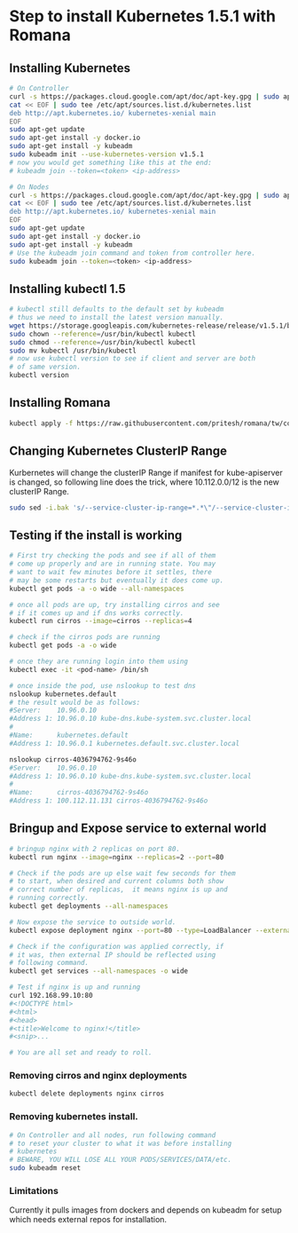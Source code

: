 # Step to install Kubernetes 1.5.1 with Romana

## Installing Kubernetes

```bash
# On Controller
curl -s https://packages.cloud.google.com/apt/doc/apt-key.gpg | sudo apt-key add -
cat << EOF | sudo tee /etc/apt/sources.list.d/kubernetes.list
deb http://apt.kubernetes.io/ kubernetes-xenial main
EOF
sudo apt-get update
sudo apt-get install -y docker.io
sudo apt-get install -y kubeadm
sudo kubeadm init --use-kubernetes-version v1.5.1
# now you would get something like this at the end:
# kubeadm join --token=<token> <ip-address>

# On Nodes
curl -s https://packages.cloud.google.com/apt/doc/apt-key.gpg | sudo apt-key add -
cat << EOF | sudo tee /etc/apt/sources.list.d/kubernetes.list
deb http://apt.kubernetes.io/ kubernetes-xenial main
EOF
sudo apt-get update
sudo apt-get install -y docker.io
sudo apt-get install -y kubeadm
# Use the kubeadm join command and token from controller here.
sudo kubeadm join --token=<token> <ip-address>
```

## Installing kubectl 1.5
```bash
# kubectl still defaults to the default set by kubeadm
# thus we need to install the latest version manually.
wget https://storage.googleapis.com/kubernetes-release/release/v1.5.1/bin/linux/amd64/kubectl
sudo chown --reference=/usr/bin/kubectl kubectl
sudo chmod --reference=/usr/bin/kubectl kubectl
sudo mv kubectl /usr/bin/kubectl
# now use kubectl version to see if client and server are both
# of same version.
kubectl version
```

## Installing Romana

```bash
kubectl apply -f https://raw.githubusercontent.com/pritesh/romana/tw/containerize/kubeadm-install/romana.yml
```

## Changing Kubernetes ClusterIP Range

Kurbernetes will change the clusterIP Range if manifest for kube-apiserver
is changed, so following line does the trick, where 10.112.0.0/12 is the
new clusterIP Range.
```bash
sudo sed -i.bak 's/--service-cluster-ip-range=*.*\"/--service-cluster-ip-range=10.112.0.0\/12\"/' /etc/kubernetes/manifests/kube-apiserver.json
```

## Testing if the install is working
```bash
# First try checking the pods and see if all of them
# come up properly and are in running state. You may
# want to wait few minutes before it settles, there
# may be some restarts but eventually it does come up.
kubectl get pods -a -o wide --all-namespaces

# once all pods are up, try installing cirros and see
# if it comes up and if dns works correctly.
kubectl run cirros --image=cirros --replicas=4

# check if the cirros pods are running
kubectl get pods -a -o wide 

# once they are running login into them using
kubectl exec -it <pod-name> /bin/sh

# once inside the pod, use nslookup to test dns
nslookup kubernetes.default
# the result would be as follows:
#Server:    10.96.0.10
#Address 1: 10.96.0.10 kube-dns.kube-system.svc.cluster.local
#
#Name:      kubernetes.default
#Address 1: 10.96.0.1 kubernetes.default.svc.cluster.local

nslookup cirros-4036794762-9s46o
#Server:    10.96.0.10
#Address 1: 10.96.0.10 kube-dns.kube-system.svc.cluster.local
#
#Name:      cirros-4036794762-9s46o
#Address 1: 100.112.11.131 cirros-4036794762-9s46o

```

## Bringup and Expose service to external world
```bash
# bringup nginx with 2 replicas on port 80.
kubectl run nginx --image=nginx --replicas=2 --port=80

# Check if the pods are up else wait few seconds for them
# to start, when desired and current columns both show
# correct number of replicas,  it means nginx is up and
# running correctly.
kubectl get deployments --all-namespaces

# Now expose the service to outside world.
kubectl expose deployment nginx --port=80 --type=LoadBalancer --external-ip=192.168.99.10

# Check if the configuration was applied correctly, if
# it was, then external IP should be reflected using
# following command.
kubectl get services --all-namespaces -o wide

# Test if nginx is up and running
curl 192.168.99.10:80
#<!DOCTYPE html>
#<html>
#<head>
#<title>Welcome to nginx!</title>
#<snip>...

# You are all set and ready to roll.
```

### Removing cirros and nginx deployments
```bash
kubectl delete deployments nginx cirros
```

### Removing kubernetes install.
```bash
# On Controller and all nodes, run following command
# to reset your cluster to what it was before installing
# kubernetes
# BEWARE, YOU WILL LOSE ALL YOUR PODS/SERVICES/DATA/etc.
sudo kubeadm reset
```

### Limitations

Currently it pulls images from dockers and depends on kubeadm for setup which needs external repos for installation.
